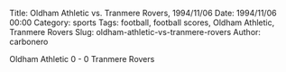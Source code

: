 Title: Oldham Athletic vs. Tranmere Rovers, 1994/11/06
Date: 1994/11/06 00:00
Category: sports
Tags: football, football scores, Oldham Athletic, Tranmere Rovers
Slug: oldham-athletic-vs-tranmere-rovers
Author: carbonero


Oldham Athletic 0 - 0 Tranmere Rovers

